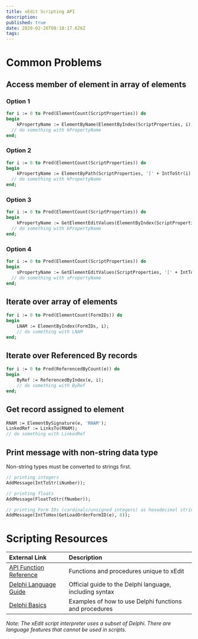 ```yaml
---
title: xEdit Scripting API
description: 
published: true
date: 2020-02-26T08:18:17.626Z
tags: 
---
```


# Common Problems

## Access member of element in array of elements

### Option 1
```pascal
for i := 0 to Pred(ElementCount(ScriptProperties)) do
begin
	kPropertyName := ElementByName(ElementByIndex(ScriptProperties, i), 'propertyName');
  // do something with kPropertyName
end;
```

### Option 2
```pascal
for i := 0 to Pred(ElementCount(ScriptProperties)) do
begin
	kPropertyName := ElementByPath(ScriptProperties, '[' + IntToStr(i) + ']\propertyName');
  // do something with kPropertyName
end;
```

### Option 3
```pascal
for i := 0 to Pred(ElementCount(ScriptProperties)) do
begin
	kPropertyName := GetElementEditValues(ElementByIndex(ScriptProperties, i), 'propertyName');
  // do something with kPropertyName
end;
```

### Option 4
```pascal
for i := 0 to Pred(ElementCount(ScriptProperties)) do
begin
	sPropertyName := GetElementEditValues(ScriptProperties, '[' + IntToStr(i) + ']\propertyName');
  // do something with sPropertyName
end;
```

## Iterate over array of elements

```pascal
for i := 0 to Pred(ElementCount(FormIDs)) do
begin
	LNAM := ElementByIndex(FormIDs, i);
	// do something with LNAM
end;
```

## Iterate over Referenced By records

```pascal
for i := 0 to Pred(ReferencedByCount(e)) do
begin
	ByRef := ReferencedByIndex(e, i);
	// do something with ByRef
end;
```

## Get record assigned to element

```pascal
RNAM := ElementBySignature(e, 'RNAM');
LinkedRef := LinksTo(RNAM);
// do something with LinkedRef
```

## Print message with non-string data type

Non-string types must be converted to strings first.

```pascal
// printing integers
AddMessage(IntToStr(iNumber));

// printing floats
AddMessage(FloatToStr(fNumber));

// printing Form IDs (cardinals/unsigned integers) as hexadecimal strings
AddMessage(IntToHex(GetLoadOrderFormID(e), 8));
```

# Scripting Resources

External Link | Description
:--- | :---
[API Function Reference](https://tes5edit.github.io/docs/13-Scripting-Functions.html) | Functions and procedures unique to xEdit
[Delphi Language Guide](http://docwiki.embarcadero.com/RADStudio/Rio/en/Delphi_Language_Guide_Index) | Official guide to the Delphi language, including syntax 
[Delphi Basics](http://www.delphibasics.co.uk/index.html) | Examples of how to use Delphi functions and procedures

*Note: The xEdit script interpreter uses a subset of Delphi. There are language features that cannot be used in scripts.*